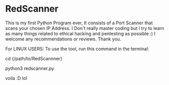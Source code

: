 # RedScanner
This is my first Python Program ever, It consists of a Port Scanner that scans your chosen IP Address. I Don't really master coding but I try to learn as many things related to ethical hacking and pentesting as possible :)
I welcome any recommendations or reviews. Thank you.

For LINUX USERS:
To use the tool, run this command in the terminal:

cd {/path/to/RedScannner}

python3 redscanner.py 

voila :D lol

